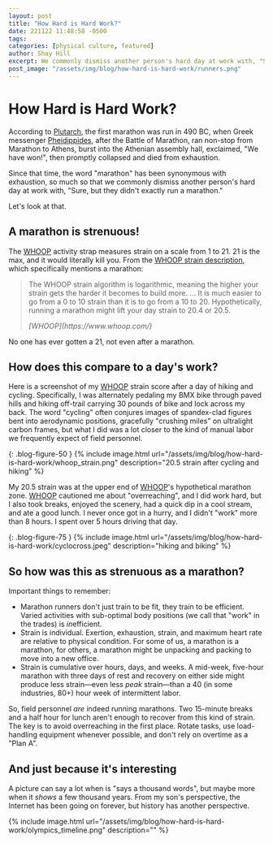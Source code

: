 ```yaml
---
layout: post
title: "How Hard is Hard Work?"
date: 221122 11:48:58 -0500
tags:
categories: [physical culture, featured]
author: Shay Hill
excerpt: We commonly dismiss another person's hard day at work with, "Sure, but they didn't exactly run a marathon." Let's look at that.
post_image: "/assets/img/blog/how-hard-is-hard-work/runners.png"
---
```


# How Hard is Hard Work?

According to [Plutarch](https://en.wikipedia.org/wiki/Plutarch), the first marathon was run in 490 BC, when Greek messenger [Pheidippides](https://en.wikipedia.org/wiki/Pheidippides), after the Battle of Marathon, ran non-stop from Marathon to Athens, burst into the Athenian assembly hall, exclaimed, "We have won!", then promptly collapsed and died from exhaustion.

Since that time, the word "marathon" has been synonymous with exhaustion, so much so that we commonly dismiss another person's hard day at work with, "Sure, but they didn't exactly run a marathon."

Let's look at that.

## A marathon is strenuous!

The [WHOOP](https://www.whoop.com/) activity strap measures strain on a scale from 1 to 21. 21 is the max, and it would literally kill you. From the [WHOOP strain description](https://www.whoop.com/thelocker/how-does-whoop-strain-work-101/), which specifically mentions a marathon:

<blockquote class="wp-block-quote">
<p markdown="span">The WHOOP strain algorithm is logarithmic, meaning the higher your strain gets the harder it becomes to build more. ... It is much easier to go from a 0 to 10 strain than it is to go from a 10 to 20. Hypothetically, running a marathon might lift your day strain to 20.4 or 20.5.</p>
<cite markdown="span">[WHOOP](https://www.whoop.com/)</cite>
</blockquote>

No one has ever gotten a 21, not even after a marathon.

## How does this compare to a day's work?

Here is a screenshot of my [WHOOP](https://www.whoop.com/) strain score after a day of hiking and cycling. Specifically, I was alternately pedaling my BMX bike through paved hills and hiking off-trail carrying 30 pounds of bike and lock across my back. The word "cycling" often conjures images of spandex-clad figures bent into aerodynamic positions, gracefully "crushing miles" on ultralight carbon frames, but what I did was a lot closer to the kind of manual labor we frequently expect of field personnel.

{: .blog-figure-50 }
{% include image.html url="/assets/img/blog/how-hard-is-hard-work/whoop_strain.png" description="20.5 strain after cycling and hiking" %}

My 20.5 strain was at the upper end of [WHOOP](https://www.whoop.com/)'s hypothetical marathon zone. [WHOOP](https://www.whoop.com/) cautioned me about "overreaching", and I did work hard, but I also took breaks, enjoyed the scenery, had a quick dip in a cool stream, and ate a good lunch. I never once got in a hurry, and I didn't "work" more than 8 hours. I spent over 5 hours driving that day.

{: .blog-figure-75 }
{% include image.html url="/assets/img/blog/how-hard-is-hard-work/cyclocross.jpeg" description="hiking and biking" %}

## So how was this as strenuous as a marathon?

Important things to remember:

* Marathon runners don't just train to be fit, they train to be efficient. Varied activities with sub-optimal body positions (we call that "work" in the trades) is *in*efficient.
* Strain is individual. Exertion, exhaustion, strain, and maximum heart rate are relative to physical condition. For some of us, a marathon is a marathon, for others, a marathon might be unpacking and packing to move into a new office.
* Strain is cumulative over hours, days, and weeks. A mid-week, five-hour marathon with three days of rest and recovery on either side might produce less strain&mdash;even less *peak* strain&mdash;than a 40 (in some industries, 80+) hour week of intermittent labor.

So, field personnel *are* indeed running marathons. Two 15-minute breaks and a half hour for lunch aren't enough to recover from this kind of strain. The key is to avoid overreaching in the first place. Rotate tasks, use load-handling equipment whenever possible, and don't rely on overtime as a "Plan A".

## And just because it's interesting

A picture can say a lot when is "says a thousand words", but maybe more when it *shows* a few thousand years. From my son's perspective, the Internet has been going on forever, but history has another perspective.

{% include image.html url="/assets/img/blog/how-hard-is-hard-work/olympics_timeline.png" description="" %}
